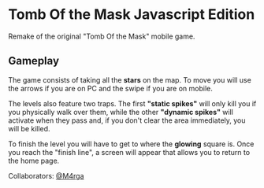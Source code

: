 # Tomb Of the Mask Javascript Edition
Remake of the original "Tomb Of the Mask" mobile game.

## Gameplay
The game consists of taking all the **stars** on the map. To move you will use the arrows if you are on PC and the swipe if you are on mobile.

The levels also feature two traps. The first **"static spikes"** will only kill you if you physically walk over them, while the other **"dynamic spikes"** will activate when they pass and, if you don't clear the area immediately, you will be killed.

To finish the level you will have to get to where the **glowing** square is. Once you reach the "finish line", a screen will appear that allows you to return to the home page.

Collaborators: [@M4rga](https://github.com/M4rga)